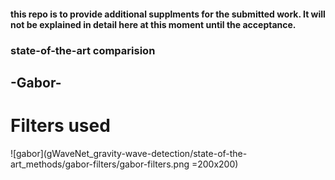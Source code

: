 #### this repo is to provide additional supplments for the submitted work. It will not be explained in detail here at this moment until the acceptance.

### state-of-the-art comparision
## -Gabor-
# Filters used 
![gabor](gWaveNet_gravity-wave-detection/state-of-the-art_methods/gabor-filters/gabor-filters.png =200x200)

